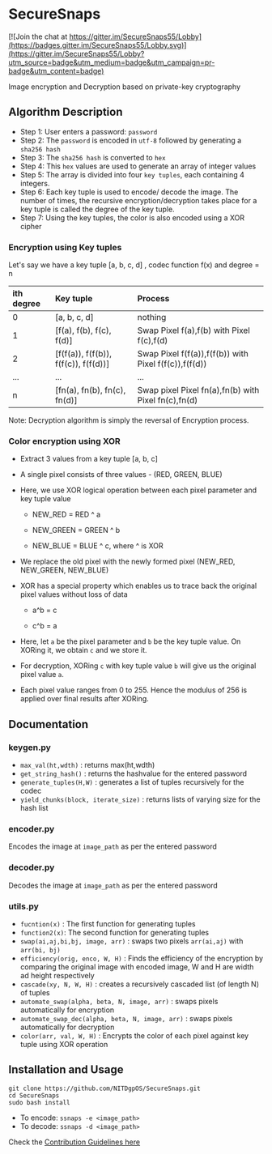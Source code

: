 # SecureSnaps

[![Join the chat at https://gitter.im/SecureSnaps55/Lobby](https://badges.gitter.im/SecureSnaps55/Lobby.svg)](https://gitter.im/SecureSnaps55/Lobby?utm_source=badge&utm_medium=badge&utm_campaign=pr-badge&utm_content=badge)

Image encryption and Decryption based on private-key cryptography

## Algorithm Description
* Step 1: User enters a password: `password`
* Step 2: The `password` is encoded in `utf-8` followed by generating a `sha256 hash`
* Step 3: The `sha256 hash` is converted to `hex`
* Step 4: This `hex` values are used to generate an array of integer values
* Step 5: The array is divided into four `key tuples`, each containing 4 integers.
* Step 6: Each key tuple is used to encode/ decode the image. The number of times, the recursive encryption/decryption takes place for a key tuple is called the degree of the key tuple.
* Step 7: Using the key tuples, the color is also encoded using a XOR cipher

### Encryption using Key tuples
Let's say we have a key tuple [a, b, c, d] , codec function f(x) and degree = n

|ith degree |Key tuple 								|Process 													|
|:----------|:-----------------------------------------|:--------------------------------------------------------------|
|0	|	[a, b, c, d]							|	nothing														|
|1	|	[f(a), f(b), f(c), f(d)]				|	Swap Pixel f(a),f(b) with Pixel f(c),f(d)				|
|2	|	[f(f(a)), f(f(b)), f(f(c)), f(f(d))]	|	Swap Pixel f(f(a)),f(f(b)) with Pixel f(f(c)),f(f(d))	|
|...|	...										|	...															|
|n 	|	[fn(a), fn(b), fn(c), fn(d)]			|	Swap pixel Pixel fn(a),fn(b) with Pixel fn(c),fn(d)			|

Note: Decryption algorithm is simply the reversal of Encryption process.

### Color encryption using XOR
* Extract 3 values from a key tuple [a, b, c]
* A single pixel consists of three values - (RED, GREEN, BLUE)
* Here, we use XOR logical operation between each pixel parameter and key tuple value
   *  NEW_RED = RED ^ a

   * NEW_GREEN = GREEN ^ b

   * NEW_BLUE = BLUE ^ c,  where ^ is XOR


* We replace the old pixel with the newly formed pixel (NEW_RED, NEW_GREEN, NEW_BLUE)
* XOR has a special property which enables us to trace back the original pixel values without loss of data

   * a^b = c

   * c^b = a


*  Here, let `a` be the pixel parameter and `b` be the key tuple value. On XORing it, we obtain `c` and we store it.
*  For decryption, XORing `c` with key tuple value `b` will give us the original pixel value `a`.
* Each pixel value ranges from 0 to 255. Hence the modulus of 256 is applied over final results after XORing.

## Documentation

### keygen.py
* `max_val(ht,wdth)` : returns max(ht,wdth)
* `get_string_hash()` : returns the hashvalue for the entered password
* `generate_tuples(H,W)` : generates a list of tuples recursively for the codec
* `yield_chunks(block, iterate_size)` : returns lists of varying size for the hash list

### encoder.py
Encodes the image at `image_path` as per the entered password


### decoder.py
Decodes the image at `image_path` as per the entered password

### utils.py
* `fucntion(x)` : The first function for generating tuples
* `function2(x)`: The second function for generating tuples
* `swap(ai,aj,bi,bj, image, arr)` : swaps two pixels `arr(ai,aj)` with `arr(bi, bj)`
* `efficiency(orig, enco, W, H)` : Finds the efficiency of the encryption by comparing the original image with encoded image, W and H are width ad height respectively
* `cascade(xy, N, W, H)` : creates a recursively cascaded list (of length N) of tuples
* `automate_swap(alpha, beta, N, image, arr)` : swaps pixels automatically for encryption
* `automate_swap_dec(alpha, beta, N, image, arr)` : swaps pixels automatically for decryption
* `color(arr, val, W, H)` : Encrypts the color of each pixel against key tuple using XOR operation

## Installation and Usage
```
git clone https://github.com/NITDgpOS/SecureSnaps.git
cd SecureSnaps
sudo bash install
```
* To encode:
`ssnaps -e <image_path>`
* To decode:
`ssnaps -d <image_path>`

Check the [Contribution Guidelines here](docs/CONTRIBUTING.md)
